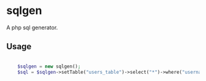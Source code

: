 # sqlgen
A php sql generator.

## Usage

```php
	
	$sqlgen = new sqlgen();
	$sql = $sqlgen->setTable("users_table")->select("*")->where("username=:username AND password=:password")->get();

```